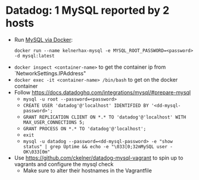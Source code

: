 # Datadog: 1 MySQL reported by 2 hosts

* Run [MySQL via Docker](https://hub.docker.com/_/mysql/):
  ```
  docker run --name kelnerhax-mysql -e MYSQL_ROOT_PASSWORD=<password> -d mysql:latest
  ```
* `docker inspect <container-name>` to get the container ip from `NetworkSettings.IPAddress"
* `docker exec -it <container-name> /bin/bash` to get on the docker container
* Follow https://docs.datadoghq.com/integrations/mysql/#prepare-mysql
  * `mysql -u root --password=<password>`
  * `CREATE USER 'datadog'@'localhost' IDENTIFIED BY '<dd-mysql-password>';`
  * `GRANT REPLICATION CLIENT ON *.* TO 'datadog'@'localhost' WITH MAX_USER_CONNECTIONS 5;`
  * `GRANT PROCESS ON *.* TO 'datadog'@'localhost';`
  * `exit`
  * `mysql -u datadog --password=<dd-mysql-password> -e "show status" | grep Uptime && echo -e "\033[0;32mMySQL user - OK\033[0m"`
* Use https://github.com/ckelner/datadog-mysql-vagrant to spin up to vagrants and configure the mysql check
  * Make sure to alter their hostnames in the Vagrantfile

